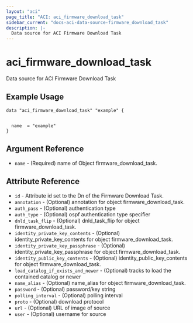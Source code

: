 ```yaml
---
layout: "aci"
page_title: "ACI: aci_firmware_download_task"
sidebar_current: "docs-aci-data-source-firmware_download_task"
description: |-
  Data source for ACI Firmware Download Task
---
```


# aci_firmware_download_task #
Data source for ACI Firmware Download Task

## Example Usage ##

```hcl
data "aci_firmware_download_task" "example" {


  name  = "example"
}
```
## Argument Reference ##
* `name` - (Required) name of Object firmware_download_task.



## Attribute Reference

* `id` - Attribute id set to the Dn of the Firmware Download Task.
* `annotation` - (Optional) annotation for object firmware_download_task.
* `auth_pass` - (Optional) authentication type
* `auth_type` - (Optional) ospf authentication type specifier
* `dnld_task_flip` - (Optional) dnld_task_flip for object firmware_download_task.
* `identity_private_key_contents` - (Optional) identity_private_key_contents for object firmware_download_task.
* `identity_private_key_passphrase` - (Optional) identity_private_key_passphrase for object firmware_download_task.
* `identity_public_key_contents` - (Optional) identity_public_key_contents for object firmware_download_task.
* `load_catalog_if_exists_and_newer` - (Optional) tracks to load the contained catalog or newer
* `name_alias` - (Optional) name_alias for object firmware_download_task.
* `password` - (Optional) password/key string
* `polling_interval` - (Optional) polling interval
* `proto` - (Optional) download protocol
* `url` - (Optional) URL of image of source
* `user` - (Optional) username for source
